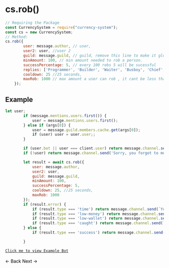 # cs.rob()
```js
// Requiring the Package
const CurrencySystem = require("currency-system");
const cs = new CurrencySystem;
// Method:
cs.rob({
        user: message.author, // user,
        user2: user, //user 2
        guild: message.guild, // guild, remove this line to make it global
        minAmount: 100, // min amount needed to rob a person.
        successPercentage: 5, // every 100 robs 5 will be sucessful
        replies: ['Programmer', 'Builder', 'Waiter', 'Busboy', 'Chief', 'Mechanic'], // replies
        cooldown: 25 //25 seconds,
        maxRob: 1000 // max amount a user can rob , it cant be less than 1000
    });
```
## Example
```js
let user;
        if (message.mentions.users.first()) {
            user = message.mentions.users.first();
        } else if (args[0]) {
            user = message.guild.members.cache.get(args[0]);
            if (user) user = user.user;;
        }

        if (user.bot || user === client.user) return message.channel.send("This user is a bot.");
        if (!user) return message.channel.send('Sorry, you forgot to mention somebody.');

        let result = await cs.rob({
            user: message.author,
            user2: user,
            guild: message.guild,
            minAmount: 100,
            successPercentage: 5,
            cooldown: 25, //25 seconds,
            maxRob: 1000
        });
        if (result.error) {
            if (result.type === 'time') return message.channel.send(`You have already robbed recently Try again in ${result.time}`);
            if (result.type === 'low-money') return message.channel.send(`You need atleast $${result.minAmount} to rob somebody.`);
            if (result.type === 'low-wallet') return message.channel.send(`${result.user2.username} have less than $${result.minAmount} to rob.`)
            if (result.type === 'caught') return message.channel.send(`${message.author.username} you robbed ${result.user2.username} and got caught and you payed ${result.amount} to ${result.user2.username}!`)
        } else {
            if (result.type === 'success') return message.channel.send(`${message.author.username} you robbed ${result.user2.username} and got away with ${result.amount}!`)

        }
```
[`Click me to view Example Bot`](https://github.com/BIntelligent/currency-system/tree/main/v12-ExampleBot) <br><br>
<a href="https://bintelligent.github.io/currency-system/examples/work" class="button"><- Back</a>
<a href="https://bintelligent.github.io/currency-system/examples/beg" class="button">Next -></a> <br><br><br>
<style>
.button {
    -webkit-appearance: button;
    -moz-appearance: button;
    appearance: button;
    text-align: center;
    text-decoration: none;
    color: initial;
}
 </style>
